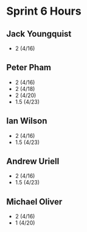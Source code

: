 # Sprint 6 Hours

## Jack Youngquist

- 2 (4/16)

## Peter Pham

- 2 (4/16)
- 2 (4/18)
- 2 (4/20)
- 1.5 (4/23)

## Ian Wilson

- 2 (4/16)
- 1.5 (4/23)

## Andrew Uriell

- 2 (4/16)
- 1.5 (4/23)

## Michael Oliver

- 2 (4/16)
- 1 (4/20)
